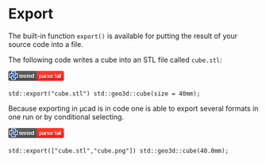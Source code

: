 # Export

The built-in function `export()` is available for putting the result of your source code into a file.

The following code writes a cube into an STL file called `cube.stl`:

[![test](.test/export_single.png)](.test/export_single.log)

```µcad,export_single
std::export("cube.stl") std::geo3d::cube(size = 40mm);
```

Because exporting in µcad is in code one is able to export several formats in one run or by conditional selecting.

[![test](.test/export_multiple.png)](.test/export_multiple.log)

```µcad,export_multiple
std::export(["cube.stl","cube.png"]) std::geo3d::cube(40.0mm);
```
